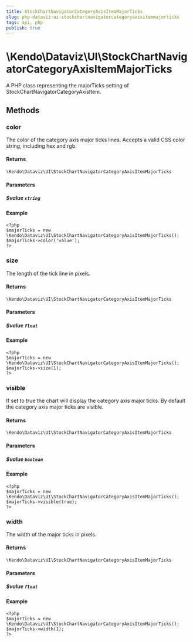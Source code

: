 ```yaml
---
title: StockChartNavigatorCategoryAxisItemMajorTicks
slug: php-dataviz-ui-stockchartnavigatorcategoryaxisitemmajorticks
tags: api, php
publish: true
---
```


# \Kendo\Dataviz\UI\StockChartNavigatorCategoryAxisItemMajorTicks

A PHP class representing the majorTicks setting of StockChartNavigatorCategoryAxisItem.


## Methods

### color
The color of the category axis major ticks lines. Accepts a valid CSS color string, including hex and rgb.

#### Returns
`\Kendo\Dataviz\UI\StockChartNavigatorCategoryAxisItemMajorTicks`

#### Parameters

##### $value `string`



#### Example 
    <?php
    $majorTicks = new \Kendo\Dataviz\UI\StockChartNavigatorCategoryAxisItemMajorTicks();
    $majorTicks->color('value');
    ?>

### size
The length of the tick line in pixels.

#### Returns
`\Kendo\Dataviz\UI\StockChartNavigatorCategoryAxisItemMajorTicks`

#### Parameters

##### $value `float`



#### Example 
    <?php
    $majorTicks = new \Kendo\Dataviz\UI\StockChartNavigatorCategoryAxisItemMajorTicks();
    $majorTicks->size(1);
    ?>

### visible
If set to true the chart will display the category axis major ticks. By default the category axis major ticks are visible.

#### Returns
`\Kendo\Dataviz\UI\StockChartNavigatorCategoryAxisItemMajorTicks`

#### Parameters

##### $value `boolean`



#### Example 
    <?php
    $majorTicks = new \Kendo\Dataviz\UI\StockChartNavigatorCategoryAxisItemMajorTicks();
    $majorTicks->visible(true);
    ?>

### width
The width of the major ticks in pixels.

#### Returns
`\Kendo\Dataviz\UI\StockChartNavigatorCategoryAxisItemMajorTicks`

#### Parameters

##### $value `float`



#### Example 
    <?php
    $majorTicks = new \Kendo\Dataviz\UI\StockChartNavigatorCategoryAxisItemMajorTicks();
    $majorTicks->width(1);
    ?>

